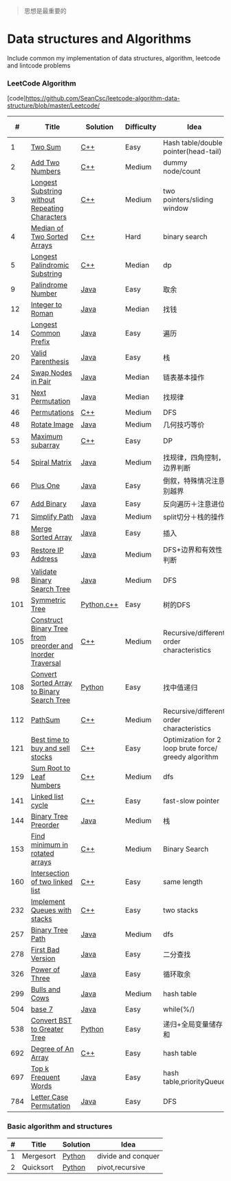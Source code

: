 > 思想是最重要的

Data structures and Algorithms
========
Include common my implementation of data structures, algorithm, leetcode and lintcode problems
### LeetCode Algorithm

[code]https://github.com/SeanCsc/leetcode-algorithm-data-structure/blob/master/Leetcode/

| # | Title | Solution | Difficulty |Idea |Similar problem/Interviewed
|---| ----- | -------- | ---------- |---- |---------------
|1|[Two Sum](https://oj.leetcode.com/problems/two-sum/)| [C++](https://github.com/SeanCsc/leetcode-algorithm-data-structure/blob/master/Leetcode/two%20sum)|Easy|Hash table/double pointer(head-tail)|[3sum](https://github.com/SeanCsc/Data-Structure-and-Algorithm/blob/master/Leetcode/3sum),[3sum cloest](https://github.com/SeanCsc/Data-Structure-and-Algorithm/blob/master/Leetcode/3%20sum%20closest)
|2|[Add Two Numbers](https://leetcode.com/problems/add-two-numbers/description/)| [C++](https://github.com/SeanCsc/leetcode-algorithm-data-structure/blob/master/Leetcode/Add%20two%20numbers)|Medium|dummy node/count|
|3|[Longest Substring without Repeating Characters](https://leetcode.com/problems/longest-substring-without-repeating-characters/description/)| [C++](https://github.com/SeanCsc/Data-Structure-and-Algorithm/blob/master/Leetcode/longest%20substring%20without%20repeating%20word)|Medium|two pointers/sliding window|
|4|[Median of Two Sorted Arrays](https://leetcode.com/problems/median-of-two-sorted-arrays/description/)| [C++](https://github.com/SeanCsc/Data-Structure-and-Algorithm/blob/master/Leetcode/median%20of%20two%20sorted%20arrays)|Hard|binary search|
|5|[Longest Palindromic Substring](https://leetcode.com/problems/longest-palindromic-substring/description/)| [C++](https://github.com/SeanCsc/Data-Structure-and-Algorithm/blob/master/Leetcode/Longest%20Palindromic%20Substring)|Median|dp|
|9|[Palindrome Number](https://leetcode.com/problems/palindrome-number/)| [Java](https://github.com/SeanCsc/Data-Structure-and-Algorithm/blob/master/Leetcode/Palindrome%20Number)|Easy|取余|
|12|[Integer to Roman](https://leetcode.com/problems/integer-to-roman/description/)| [Java](https://github.com/SeanCsc/Data-Structure-and-Algorithm/blob/master/Leetcode/Integer%20to%20Roman)|Median|找钱|
|14|[Longest Common Prefix](https://leetcode.com/problems/longest-common-prefix/description/)| [Java](https://github.com/SeanCsc/Data-Structure-and-Algorithm/blob/master/Leetcode/Longest%20common%20prefix)|Easy|遍历|
|20|[Valid Parenthesis](https://leetcode.com/problems/valid-parentheses/description/)| [Java](https://github.com/SeanCsc/Data-Structure-and-Algorithm/blob/master/Leetcode/Valid%20parenthesis)|Easy|栈|
|24|[Swap Nodes in Pair](https://leetcode.com/problems/swap-nodes-in-pairs/description/)| [Java](https://github.com/SeanCsc/Data-Structure-and-Algorithm/blob/master/Leetcode/Swap%20nodes%20in%20pair)|Median|链表基本操作|
|31|[Next Permutation](https://leetcode.com/problems/next-permutation/submissions/)| [Java](https://github.com/SeanCsc/Data-Structure-and-Algorithm/blob/master/Leetcode/next%20permutation)|Median|找规律|
|46|[Permutations](https://leetcode.com/problems/permutations/description/)| [C++](https://github.com/SeanCsc/Data-Structure-and-Algorithm/blob/master/Leetcode/Permutation)|Medium|DFS|[Permutation2](https://github.com/SeanCsc/Data-Structure-and-Algorithm/blob/master/Leetcode/permutations2)
|48|[Rotate Image](https://leetcode.com/problems/rotate-image/submissions/)| [Java](https://github.com/SeanCsc/Data-Structure-and-Algorithm/blob/master/Leetcode/rotate%20image)|Medium|几何技巧等价|
|53|[Maximum subarray](https://leetcode.com/problems/maximum-subarray/description/)| [C++](https://github.com/SeanCsc/Data-Structure-and-Algorithm/blob/master/Leetcode/maximum%20subarray)|Easy|DP|
|54|[Spiral Matrix](https://leetcode.com/problems/spiral-matrix/description/)| [Java](https://github.com/SeanCsc/Data-Structure-and-Algorithm/blob/master/Leetcode/spiral%20matrix)|Medium|找规律，四角控制，边界判断|BAIDU
|66|[Plus One](https://leetcode.com/problems/plus-one/submissions/)| [Java](https://github.com/SeanCsc/Data-Structure-and-Algorithm/blob/master/Leetcode/Plus%20one)|Easy|倒叙，特殊情况注意别越界|
|67|[Add Binary](https://leetcode.com/problems/add-binary/)| [Java](https://github.com/SeanCsc/Data-Structure-and-Algorithm/blob/master/Leetcode/add%20binary%20string)|Easy|反向遍历＋注意进位|[Add two numbers](https://github.com/SeanCsc/leetcode-algorithm-data-structure/blob/master/Leetcode/Add%20two%20numbers)
|71|[Simplify Path](https://leetcode.com/problems/simplify-path/description/)| [Java](https://github.com/SeanCsc/Data-Structure-and-Algorithm/blob/master/Leetcode/simplify%20path)|Medium|split切分＋栈的操作|路径/计算问题
|88|[Merge Sorted Array](https://leetcode.com/problems/merge-sorted-array/description/)| [Java](https://github.com/SeanCsc/Data-Structure-and-Algorithm/blob/master/Leetcode/Merge%20sorted%20array)|Easy|插入|
|93|[Restore IP Address](https://leetcode.com/problems/restore-ip-addresses/description/)| [Java](https://github.com/SeanCsc/Data-Structure-and-Algorithm/blob/master/Leetcode/Restore%20IP%20Address)|Medium|DFS+边界和有效性判断|
|98|[Validate Binary Search Tree](https://leetcode.com/problems/validate-binary-search-tree/submissions/)| [Java](https://github.com/SeanCsc/Data-Structure-and-Algorithm/blob/master/Leetcode/Validate%20binary%20search%20tree)|Medium|DFS|
|101|[Symmetric Tree](https://leetcode.com/problems/symmetric-tree/submissions/)|[Python,c++](https://github.com/SeanCsc/Data-Structure-and-Algorithm/blob/master/Leetcode/symmetric%20tree)|Easy|树的DFS|valid tree相关
|105|[Construct Binary Tree from preorder and Inorder Traversal](https://leetcode.com/problems/construct-binary-tree-from-preorder-and-inorder-traversal/description/)|[C++](https://github.com/SeanCsc/Data-Structure-and-Algorithm/blob/master/Leetcode/Construct%20Binary%20Tree%20from%20Preorder%20and%20Inorder%20Traversal)|Medium|Recursive/different order characteristics|[Construct Binary Tree from Inorder and Postorder Traversal]
|108|[Convert Sorted Array to Binary Search Tree](https://leetcode.com/problems/convert-sorted-array-to-binary-search-tree/)|[Python](https://github.com/SeanCsc/Data-Structure-and-Algorithm/blob/master/Leetcode/Convert%20Sorted%20Array%20to%20Binary%20Search%20Tree)|Easy|找中值递归|
|112|[PathSum](https://leetcode.com/problems/path-sum/)|[C++](https://github.com/SeanCsc/Data-Structure-and-Algorithm/blob/master/Leetcode/PathSum)|Medium|Recursive/different order characteristics|pathSum2,3
|121|[Best time to buy and sell stocks](https://leetcode.com/problems/best-time-to-buy-and-sell-stock/description/)| [C++](https://github.com/SeanCsc/Data-Structure-and-Algorithm/blob/master/Leetcode/Best%20time%20to%20buy%20and%20sell%20stock)|Easy|Optimization for 2 loop brute force/ greedy algorithm|
|129|[Sum Root to Leaf Numbers](https://leetcode.com/problems/best-time-to-buy-and-sell-stock/description/)| [C++](https://github.com/SeanCsc/Data-Structure-and-Algorithm/blob/master/Leetcode/Sum%20Root%20to%20Leaf%20Numbers)|Medium|dfs|
|141|[Linked list cycle](https://leetcode.com/problems/sum-root-to-leaf-numbers/description/)| [C++](https://github.com/SeanCsc/Data-Structure-and-Algorithm/blob/master/Leetcode/141%2C142%20Linked%20List%20Cycle)|Easy|fast-slow pointer|[Linked list cycle2](https://github.com/SeanCsc/Data-Structure-and-Algorithm/blob/master/Leetcode/141%2C142%20Linked%20List%20Cycle)|
|144|[Binary Tree Preorder](https://leetcode.com/problems/binary-tree-preorder-traversal/)| [Java](https://github.com/SeanCsc/Data-Structure-and-Algorithm/blob/master/Leetcode/Binary%20Tree%20Preorder)|Medium|栈|BAIDU
|153|[Find minimum in rotated arrays](https://leetcode.com/problems/find-minimum-in-rotated-sorted-array/description/)| [C++](https://github.com/SeanCsc/Data-Structure-and-Algorithm/blob/master/Leetcode/find%20minimum%20of%20rotated%20array)|Medium|Binary Search|[consider duplicate](https://github.com/SeanCsc/Data-Structure-and-Algorithm/blob/master/Leetcode/find%20minimum%20of%20rotated%20array)|
|160|[Intersection of two linked list](https://leetcode.com/problems/intersection-of-two-linked-lists/description/)| [C++](https://github.com/SeanCsc/Data-Structure-and-Algorithm/blob/master/Leetcode/141%2C142%20Linked%20List%20Cycle)|Easy|same length|[Intersection of two arrays](https://github.com/SeanCsc/Data-Structure-and-Algorithm/blob/master/Leetcode/Intersection%20of%20two%20arrays)|
|232|[Implement Queues with stacks](https://leetcode.com/problems/implement-queue-using-stacks/description/)| [C++](https://github.com/SeanCsc/Data-Structure-and-Algorithm/blob/master/Leetcode/Intersection%20of%20Two%20Linked%20List)|Easy|two stacks|[Implement stacks with queues](https://github.com/SeanCsc/Data-Structure-and-Algorithm/blob/master/Leetcode/Implement%20stack%20using%20queue)|
|257|[Binary Tree Path](https://leetcode.com/problems/binary-tree-paths/description/)| [Java](https://github.com/SeanCsc/Data-Structure-and-Algorithm/blob/master/Leetcode/Binary%20Tree%20Paths)|Medium|dfs|
|278|[First Bad Version](https://leetcode.com/problems/first-bad-version/submissions/)| [Java](https://github.com/SeanCsc/Data-Structure-and-Algorithm/blob/master/Leetcode/First%20bad%20Version)|Easy|二分查找|
|326|[Power of Three](https://leetcode.com/problems/power-of-three/submissions/)| [Java](https://github.com/SeanCsc/Data-Structure-and-Algorithm/blob/master/Leetcode/Power%20of%20threen)|Easy|循环取余|
|299|[Bulls and Cows](https://leetcode.com/problems/bulls-and-cows/description/)| [Java](https://github.com/SeanCsc/Data-Structure-and-Algorithm/blob/master/Leetcode/Bulls%20and%20Cows)|Medium|hash table|
|504|[base 7](https://leetcode.com/problems/base-7/submissions/)| [Java](https://github.com/SeanCsc/Data-Structure-and-Algorithm/blob/master/Leetcode/base7)|Easy|while(%/)||
|538|[Convert BST to Greater Tree](https://leetcode.com/problems/convert-bst-to-greater-tree/)| [Python](https://github.com/SeanCsc/Data-Structure-and-Algorithm/blob/master/Leetcode/Convert%20BST%20to%20Greater%20Tree)|Easy|递归+全局变量储存和||
|692|[Degree of An Array](https://leetcode.com/problems/degree-of-an-array/description/)| [C++](https://github.com/SeanCsc/leetcode-algorithm-data-structure/blob/master/Leetcode/Degree%20of%20an%20array)|Easy|hash table|
|697|[Top k Frequent Words](https://leetcode.com/problems/top-k-frequent-words/description/)| [Java](https://github.com/SeanCsc/Data-Structure-and-Algorithm/blob/master/Leetcode/TopKFrequent)|Easy|hash table,priorityQueue|
|784|[Letter Case Permutation](https://leetcode.com/problems/letter-case-permutation/description/)| [Java](https://github.com/SeanCsc/Data-Structure-and-Algorithm/blob/master/Leetcode/Letter%20Case%20Permutation)|Easy|DFS|

### Basic algorithm and structures
| # | Title | Solution | Idea |
|---| ----- | -------- | -----|
|1|Mergesort|[Python](https://github.com/SeanCsc/Data-Structure-and-Algorithm/blob/master/Data%20structures/mergesort.py)|divide and conquer|
|2|Quicksort|[Python](https://github.com/SeanCsc/Data-Structure-and-Algorithm/blob/master/Data%20structures/quick%20sort.py)|pivot,recursive|
